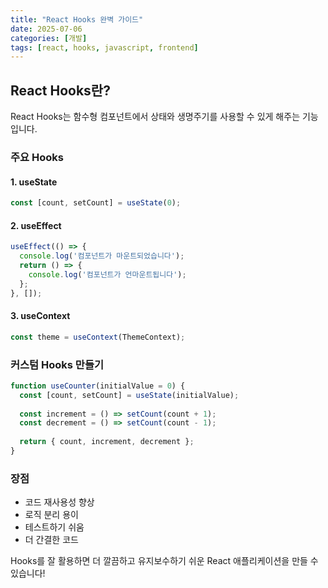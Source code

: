 ```yaml
---
title: "React Hooks 완벽 가이드"
date: 2025-07-06
categories: [개발]
tags: [react, hooks, javascript, frontend]
---
```


## React Hooks란?

React Hooks는 함수형 컴포넌트에서 상태와 생명주기를 사용할 수 있게 해주는 기능입니다.

### 주요 Hooks

#### 1. useState
```javascript
const [count, setCount] = useState(0);
```

#### 2. useEffect
```javascript
useEffect(() => {
  console.log('컴포넌트가 마운트되었습니다');
  return () => {
    console.log('컴포넌트가 언마운트됩니다');
  };
}, []);
```

#### 3. useContext
```javascript
const theme = useContext(ThemeContext);
```

### 커스텀 Hooks 만들기
```javascript
function useCounter(initialValue = 0) {
  const [count, setCount] = useState(initialValue);
  
  const increment = () => setCount(count + 1);
  const decrement = () => setCount(count - 1);
  
  return { count, increment, decrement };
}
```

### 장점
- 코드 재사용성 향상
- 로직 분리 용이
- 테스트하기 쉬움
- 더 간결한 코드

Hooks를 잘 활용하면 더 깔끔하고 유지보수하기 쉬운 React 애플리케이션을 만들 수 있습니다! 